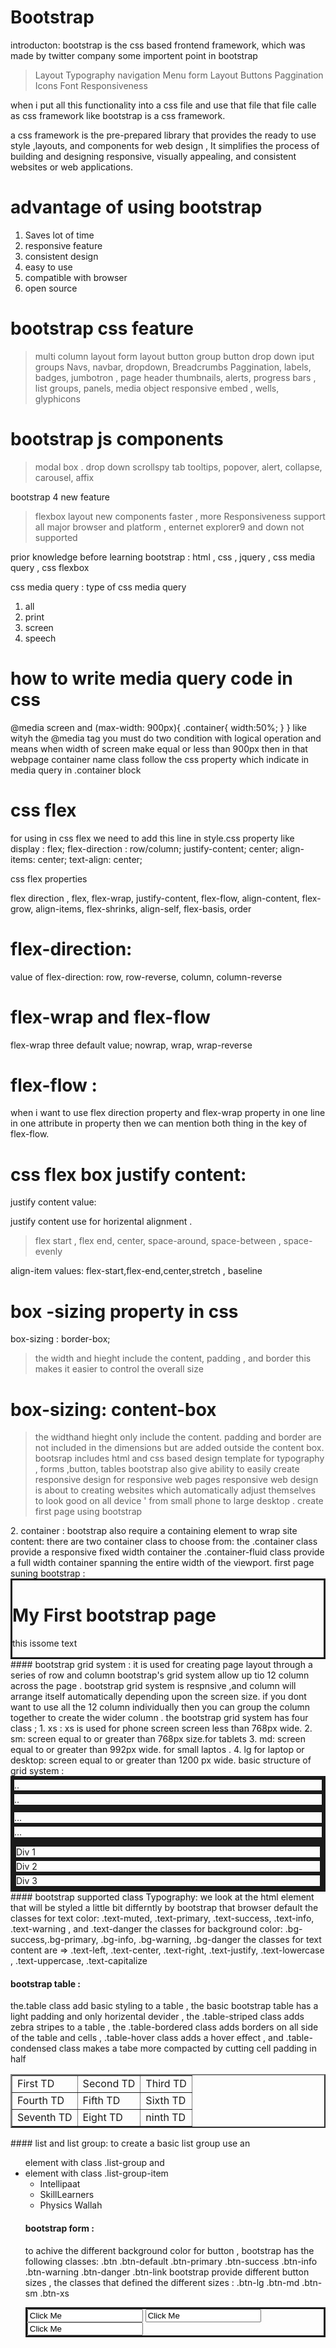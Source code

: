 # Bootstrap 

introducton:
bootstrap is the css based frontend framework, which was made by twitter company 
some importent point in bootstrap

> Layout
> Typography
> navigation Menu
> form Layout
> Buttons
> Paggination
> Icons Font
> Responsiveness

when i put all this functionality into a css file and use that file that file calle as css framework like bootstrap is a css framework.

a css framework is the pre-prepared library that provides the ready to use style ,layouts, and components for web design , It simplifies the process of building and designing responsive, visually appealing, and consistent websites or web applications.

# advantage of using bootstrap
1. Saves lot of time
2. responsive feature
3. consistent design 
4. easy to use 
5. compatible with browser
6. open source

# bootstrap css feature 
> multi column layout 
> form layout 
> button group 
> button drop down 
> iput groups 
> Navs, navbar, dropdown, Breadcrumbs
> Paggination, labels, badges, jumbotron , page header 
> thumbnails, alerts, progress bars , list groups, panels, media object 
> responsive embed , wells, glyphicons
# bootstrap js components

> modal box
. drop down 
> scrollspy
> tab 
> tooltips, popover, alert, collapse, carousel, affix

bootstrap 4 new feature
> flexbox layout
> new components 
> faster , more Responsiveness
support all major browser and platform , enternet explorer9 and down not supported 

prior knowledge before learning bootstrap :
html , css , jquery , css media query , css flexbox

css media query :
type of css media query 
1. all 
2. print
3. screen 
4. speech

# how to write media query code in css 
@media screen and (max-width: 900px){
    .container{
        width:50%;
    }
}
like wityh the @media tag you must do two condition with logical operation and means when width of screen make equal or less than 900px then in that webpage 
container name class follow the css property which indicate in media query in .container block 

# css flex 
for using in css flex we need to add this line in style.css property like 
display : flex;
flex-direction : row/column;
justify-content; center;
align-items: center;
text-align: center;

css flex properties

flex direction , flex, flex-wrap, justify-content, flex-flow, align-content, flex-grow, align-items, flex-shrinks, align-self, flex-basis, order

# flex-direction:
value of flex-direction:
row, row-reverse, column, column-reverse


# flex-wrap and flex-flow
flex-wrap three default value;
nowrap, wrap, wrap-reverse
# flex-flow : 
 when i want to use flex direction property and flex-wrap property in one line in one attribute in property then we can mention both thing in the key of flex-flow.

# css flex box justify content:

justify content value:

justify content use for horizental alignment .
> flex start , flex end, center, space-around, space-between , space-evenly

align-item values:
flex-start,flex-end,center,stretch , baseline

# box -sizing property in css

box-sizing : border-box;
> the width and hieght include the content, padding , and border
> this makes it easier to control the overall size 

# box-sizing: content-box

> the widthand hieght only include the content.
> padding and border are not included in the dimensions but are added outside the content box.
bootsrap includes html and css based design template for typography , forms ,button, tables 
bootstrap also give ability to easily create responsive design for responsive web pages 
responsive web design is about to creating websites which automatically adjust themselves to look good on all device '
from small phone to large desktop .
create first page using bootstrap 
<meta name="viewport" content="width=device-width,initial-scale=1">
2. container :
bootstrap also require a containing element to wrap site content:
there are two container class to choose from:
the .container class provide a responsive fixed width container 
the .container-fluid class provide a full width container spanning the entire width of the viewport.
first page suning bootstrap :
<!DOCTYPE html>
<html lang="en">
<head>
<title>BootStrap Example</title>
<meta charset="utf-8">
<meta name="viewport" content="width=device-width, initial-scale=1">
<link rel="stylesheet" href="https://maxcdn.bootstrapcdn.com/bootstrap/3.3.7/css/bootstrap.min.css">
</head>
<body>
<div class="container">
<h1> My First bootstrap page</h1>
<p> this issome text</p>
</div>
</body>
</html>
#### bootstrap grid system :
it is used for creating page layout through a series of row and column 
bootstrap's grid system allow up tio 12 column across the page .
bootstrap grid system is respnsive ,and column will arrange itself automatically depending upon the screen size.
if you dont want to use all the 12 column individually then you can group the column together to create the wider column .
the bootstrap grid system has four class ;
1. xs : xs is used for phone screen screen less than 768px wide.
2. sm: screen equal to or greater than 768px size.for tablets
3. md: screen equal to or greater than 992px wide. for small laptos .
4. lg for laptop or desktop: screen equal to or greater than 1200 px wide.
basic structure of grid system :
<div class="row">
<div class="col">..</div>
<div class="col">..</div>
</div>
<div class="row">
<div class="col">...</div>
<div class="col">...</div>
</div>
<html>
<head>
<meta name="viewport" content="width=device-width,initial-scale=1">
<link rel="stylesheet" href="https://cdn.jsdelivr.net/npm/bootstrap@5.3.3/dist/css/bootstrap.min.css" integrity="sha384-QWTKZyjpPEjISv5WaRU9OFeRpok6YctnYmDr5pNlyT2bRjXh0JMhjY6hW+ALEwIH" crossorigin="anonymous">
<style>
    div{
        border:solid;
    }
</style>
</head>
<body>
<div class="container">
<div class="row">
<div class="col-sm-6 col-md-4">Div 1</div>
<div class="col-sm-3 col-md-4">Div 2</div>
<div class="col-sm-3 col-md-4">Div 3</div>
</div>
</div>
</body>
</html>
#### bootstrap supported class 
Typography:
we look at the html element that will be styled a little bit differntly by bootstrap that browser default 
the classes for text color:
.text-muted, .text-primary, .text-success, .text-info, .text-warning , and .text-danger
the classes for background color:
.bg-success,.bg-primary, .bg-info, .bg-warning, .bg-danger
the classes for text content are => .text-left, .text-center, .text-right, .text-justify, .text-lowercase , .text-uppercase, .text-capitalize

#### bootstrap table :
the.table class add basic styling to a table , the basic bootstrap table has a light padding and only horizental devider ,
the .table-striped class adds zebra stripes to a table , the .table-bordered class adds borders on all side of the table and cells ,
.table-hover class adds a hover effect , and .table-condensed class makes a tabe more compacted by cutting cell padding in half

<table border=2 class="table table-striped table-hover table-bordered table-condensed">
<tr><td>First TD</td><td>Second TD</td><td>Third TD</td></tr>
<tr><td>Fourth TD</td><td>Fifth TD</td><td>Sixth TD</td></tr>
<tr><td>Seventh TD</td><td>Eight TD</td><td>ninth TD</td></tr>
</table>
#### list and list group:
to create a basic list group use an <ul> element with class .list-group and <li> element with class .list-group-item 
<ul class="list-group">
<li class="list-group-item list-group-item-success">Intellipaat</li>
<li class="list-group-item list-group-item-info">SkillLearners</li>
<li class="list-group-item list-group-item-warning">Physics Wallah</li>
</ul>

#### bootstrap form :
to achive the different background color for button , bootstrap has the following classes:
.btn
.btn-default
.btn-primary
.btn-success
.btn-info
.btn-warning 
.btn-danger
.btn-link
bootstrap provide different button sizes , the classes that defined the different sizes :
.btn-lg
.btn-md
.btn-sm
.btn-xs
<body>
<div class="container">
<input type="text" value="Click Me" class="btn btn-success btn-lg"/>
<input type="text" value="Click Me" class="btn btn-primary btn-lg"/>
<input type="text" value="Click Me" class="btn btn-info btn-lg"/>
</div>